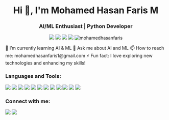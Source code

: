 <h1 align="center">Hi 👋, I'm Mohamed Hasan Faris M </h1>
<h3 align="center">AI/ML Enthusiast | Python Developer </h3>
<p align="center">
  <a href="https://github.com/Mohamedhasanfaris"><img src="https://img.shields.io/github/followers/Mohamedhasanfaris?label=Follow&style=social"></a>
  <a href="mailto:mohamedhasanfaris1@gmail.com"><img src="https://img.shields.io/badge/-mohamedhasanfaris1@gmail.com-c14438?style=flat&logo=Gmail&logoColor=white&link=mailto:mohamedhasanfaris1@gmail.com"></a>
  <a href="linkedin.com/in/mohamed-hasan-faris/"><img src="https://img.shields.io/badge/-LinkedIn-blue?style=flat&logo=Linkedin&logoColor=white&link=https://www.linkedin.com/in/mohamed-hasan-faris/"></a>
  <a href="https://github.com/Mohamedhasanfaris"><img src="https://img.shields.io/badge/-GitHub-333?style=flat&logo=GitHub&logoColor=white&link=https://github.com/Mohamedhasanfaris"></a>
  <img src="https://komarev.com/ghpvc/?username=Mohamedhasanfaris&label=Profile%20views&color=0e75b6&style=flat" alt="mohamedhasanfaris" />
</p>
🌱 I’m currently learning AI & ML
💬 Ask me about AI and ML
📫 How to reach me: mohamedhasanfaris1@gmail.com
⚡ Fun fact: I love exploring new technologies and enhancing my skills!
<h3 align="left">Languages and Tools:</h3>
<p align="left">
  <a href="https://www.cprogramming.com/" target="_blank" rel="noreferrer"><img src="https://img.shields.io/badge/C-00599C?style=flat&logo=c&logoColor=white"></a>
  <a href="https://www.w3schools.com/cpp/" target="_blank" rel="noreferrer"><img src="https://img.shields.io/badge/C++-00599C?style=flat&logo=c%2B%2B&logoColor=white"></a>
  <a href="https://www.w3schools.com/css/" target="_blank" rel="noreferrer"><img src="https://img.shields.io/badge/CSS3-1572B6?style=flat&logo=css3&logoColor=white"></a>
  <a href="https://www.w3.org/html/" target="_blank" rel="noreferrer"><img src="https://img.shields.io/badge/HTML5-E34F26?style=flat&logo=html5&logoColor=white"></a>
  <a href="https://developer.mozilla.org/en-US/docs/Web/JavaScript" target="_blank" rel="noreferrer"><img src="https://img.shields.io/badge/JavaScript-F7DF1E?style=flat&logo=javascript&logoColor=black"></a>
  <a href="https://www.mysql.com/" target="_blank" rel="noreferrer"><img src="https://img.shields.io/badge/MySQL-4479A1?style=flat&logo=mysql&logoColor=white"></a>
  <a href="https://opencv.org/" target="_blank" rel="noreferrer"><img src="https://img.shields.io/badge/OpenCV-5C3EE8?style=flat&logo=opencv&logoColor=white"></a>
  <a href="https://pandas.pydata.org/" target="_blank" rel="noreferrer"><img src="https://img.shields.io/badge/Pandas-150458?style=flat&logo=pandas&logoColor=white"></a>
  <a href="https://www.python.org" target="_blank" rel="noreferrer"><img src="https://img.shields.io/badge/Python-3776AB?style=flat&logo=python&logoColor=white"></a>
  <a href="https://reactjs.org/" target="_blank" rel="noreferrer"><img src="https://img.shields.io/badge/React-61DAFB?style=flat&logo=react&logoColor=black"></a>
  <a href="https://scikit-learn.org/" target="_blank" rel="noreferrer"><img src="https://img.shields.io/badge/Scikit--learn-F7931E?style=flat&logo=scikit-learn&logoColor=white"></a>
  <a href="https://seaborn.pydata.org/" target="_blank" rel="noreferrer"><img src="https://img.shields.io/badge/Seaborn-3776AB?style=flat&logo=seaborn&logoColor=white"></a>
</p>


<h3 align="left">Connect with me:</h3>
<p align="left">
  <a href="linkedin.com/in/mohamed-hasan-faris/"><img src="https://img.shields.io/badge/-LinkedIn-blue?style=flat&logo=Linkedin&logoColor=white&link=https://www.linkedin.com/in/mohamed-hasan-faris/"></a>
  <a href="https://github.com/Mohamedhasanfaris"><img src="https://img.shields.io/badge/-GitHub-333?style=flat&logo=GitHub&logoColor=white&link=https://github.com/mohamedhasanfaris"></a>
</p>
